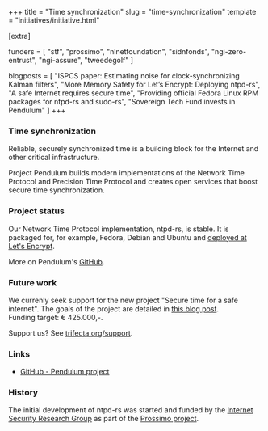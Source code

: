 +++
title = "Time synchronization"
slug = "time-synchronization"
template = "initiatives/initiative.html"

[extra]

funders = [
    "stf",
    "prossimo",
    "nlnetfoundation",
    "sidnfonds",
    "ngi-zero-entrust",
    "ngi-assure",
    "tweedegolf"
]

blogposts = [
    "ISPCS paper: Estimating noise for clock-synchronizing Kalman filters",
    "More Memory Safety for Let’s Encrypt: Deploying ntpd-rs",
    "A safe Internet requires secure time",
    "Providing official Fedora Linux RPM packages for ntpd-rs and sudo-rs",
    "Sovereign Tech Fund invests in Pendulum"
]
+++

### Time synchronization

Reliable, securely synchronized time is a building block for the Internet and other critical
infrastructure.

Project Pendulum builds modern implementations of the Network Time Protocol and Precision Time Protocol and creates open services that boost secure time synchronization.

### Project status

Our Network Time Protocol implementation, ntpd-rs, is stable. It is packaged for, for example, Fedora, Debian and Ubuntu and [deployed at Let's Encrypt](https://letsencrypt.org/2024/06/24/ntpd-rs-deployment).

More on Pendulum's [GitHub](https://github.com/pendulum-project).

### Future work

We currenly seek support for the new project "Secure time for a safe internet". The goals of the project are detailed in [this blog post](https://tweedegolf.nl/en/blog/122/a-safe-internet-requires-secure-time).  
Funding target: € 425.000,-.  

Support us? See [trifecta.org/support](/support).

### Links

- [GitHub - Pendulum project](https://github.com/pendulum-project)

### History

The initial development of ntpd-rs was started and funded by the [Internet Security Research Group](https://www.abetterinternet.org/) as part of the [Prossimo project](https://www.memorysafety.org/).




        